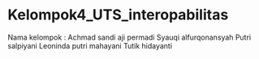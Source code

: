 # Kelompok4_UTS_interopabilitas
Nama kelompok :
Achmad sandi aji permadi
Syauqi alfurqonansyah
Putri salpiyani
Leoninda putri mahayani
Tutik hidayanti
